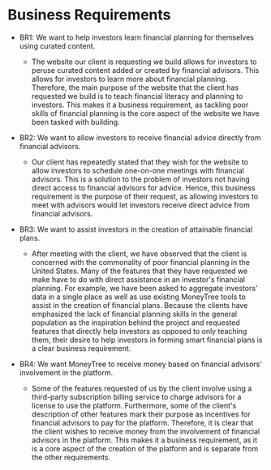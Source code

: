 # Business Requirements

* BR1: We want to help investors learn financial planning for themselves using curated content.
  * The website our client is requesting we build allows for investors to peruse curated content added or created by financial advisors. This allows for investors to learn more about financial planning. Therefore, the main purpose of the website that the client has requested we build is to teach financial literacy and planning to investors. This makes it a business requirement, as tackling poor skills of financial planning is the core aspect of the website we have been tasked with building.

* BR2: We want to allow investors to receive financial advice directly from financial advisors.
  * Our client has repeatedly stated that they wish for the website to allow investors to schedule one-on-one meetings with financial advisors. This is a solution to the problem of investors not having direct access to financial advisors for advice. Hence, this business requirement is the purpose of their request, as allowing investors to meet with advisors would let investors receive direct advice from financial advisors.

* BR3: We want to assist investors in the creation of attainable financial plans.
  * After meeting with the client, we have observed that the client is concerned with the commonality of poor financial planning in the United States. Many of the features that they have requested we make have to do with direct assistance in an investor's financial planning. For example, we have been asked to aggregate investors' data in a single place as well as use existing MoneyTree tools to assist in the creation of financial plans. Because the clients have emphasized the lack of financial planning skills in the general population as the inspiration behind the project and requested features that directly help investors as opposed to only teaching them, their desire to help investors in forming smart financial plans is a clear business requirement. 

* BR4: We want MoneyTree to receive money based on financial advisors' involvement in the platform.
  * Some of the features requested of us by the client involve using a third-party subscription billing service to charge advisors for a license to use the platform. Furthermore, some of the client's description of other features mark their purpose as incentives for financial advisors to pay for the platform. Therefore, it is clear that the client wishes to receive money from the involvement of financial advisors in the platform. This makes it a business requirement, as it is a core aspect of the creation of the platform and is separate from the other requirements.
